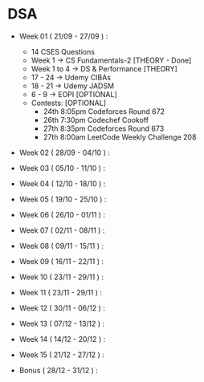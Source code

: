 # DSA

- Week 01 ( 21/09 - 27/09 ) :

  - 14 CSES Questions
  - Week 1 -> CS Fundamentals-2 [THEORY - Done]
  - Week 1 to 4 -> DS & Performance [THEORY]
  - 17 - 24 -> Udemy CIBAs
  - 18 - 21 -> Udemy JADSM
  - 6 - 9 -> EOPI [OPTIONAL]
  - Contests: [OPTIONAL]
    - 24th 8:05pm Codeforces Round 672
    - 26th 7:30pm Codechef Cookoff
    - 27th 8:35pm Codeforces Round 673
    - 27th 8:00am LeetCode Weekly Challenge 208

- Week 02 ( 28/09 - 04/10 ) :
- Week 03 ( 05/10 - 11/10 ) :
- Week 04 ( 12/10 - 18/10 ) :
- Week 05 ( 19/10 - 25/10 ) :
- Week 06 ( 26/10 - 01/11 ) :
- Week 07 ( 02/11 - 08/11 ) :
- Week 08 ( 09/11 - 15/11 ) :
- Week 09 ( 16/11 - 22/11 ) :
- Week 10 ( 23/11 - 29/11 ) :
- Week 11 ( 23/11 - 29/11 ) :
- Week 12 ( 30/11 - 06/12 ) :
- Week 13 ( 07/12 - 13/12 ) :
- Week 14 ( 14/12 - 20/12 ) :
- Week 15 ( 21/12 - 27/12 ) :
- Bonus ( 28/12 - 31/12 ) :
